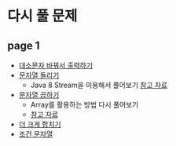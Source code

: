 # 다시 풀 문제

## page 1
- [대소문자 바꿔서 출력하기](https://school.programmers.co.kr/learn/courses/30/lessons/181949)
- [문자열 돌리기](https://school.programmers.co.kr/learn/courses/30/lessons/181945)
  - Java 8 Stream을 이용해서 풀어보기 [참고 자료](https://www.geeksforgeeks.org/convert-a-string-to-a-list-of-characters-in-java/)
- [문자열 곱하기](https://school.programmers.co.kr/learn/courses/30/lessons/181940)
  - Array를 활용하는 방법 다시 풀어보기
  - [참고 자료](https://www.digitalocean.com/community/tutorials/java-string-array-to-string)
- [더 크게 합치기](https://school.programmers.co.kr/learn/courses/30/lessons/181939)
- [조건 문자열](https://school.programmers.co.kr/learn/courses/30/lessons/181934)